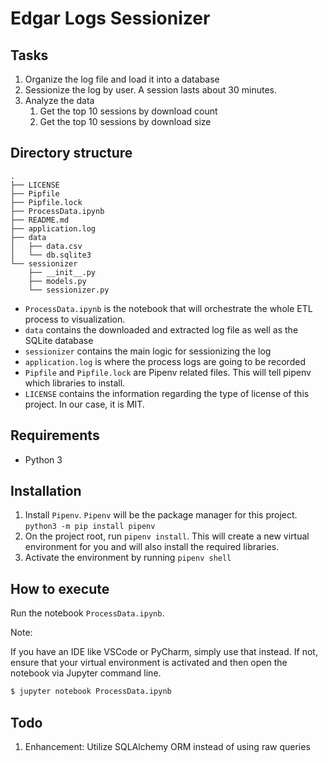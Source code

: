 # Edgar Logs Sessionizer

## Tasks
1. Organize the log file and load it into a database
2. Sessionize the log by user. A session lasts about 30 minutes.
3. Analyze the data
   1. Get the top 10 sessions by download count
   2. Get the top 10 sessions by download size

   
## Directory structure

```                                                                                                                                         git:main*
.
├── LICENSE
├── Pipfile
├── Pipfile.lock
├── ProcessData.ipynb
├── README.md
├── application.log
├── data
│   ├── data.csv
│   └── db.sqlite3
└── sessionizer
    ├── __init__.py
    ├── models.py
    └── sessionizer.py

```
- `ProcessData.ipynb` is the notebook that will orchestrate the whole ETL process to visualization.
- `data` contains the downloaded and extracted log file as well as the SQLite database
- `sessionizer` contains the main logic for sessionizing the log
- `application.log` is where the process logs are going to be recorded
- `Pipfile` and `Pipfile.lock` are Pipenv related files. This will tell pipenv which libraries to install.
- `LICENSE` contains the information regarding the type of license of this project. In our case, it is MIT.

## Requirements

- Python 3

## Installation
1. Install `Pipenv`. `Pipenv` will be the package manager for this project. `python3 -m pip install pipenv`
2. On the project root, run `pipenv install`. This will create a new virtual environment for you and will also install the required libraries.
3. Activate the environment by running `pipenv shell`


## How to execute

Run the notebook `ProcessData.ipynb`.

Note:

If you have an IDE like VSCode or PyCharm, simply use that instead. 
If not, ensure that your virtual environment is activated and then open the notebook via Jupyter command line.

```bash
$ jupyter notebook ProcessData.ipynb
```

## Todo
1. Enhancement: Utilize SQLAlchemy ORM instead of using raw queries
